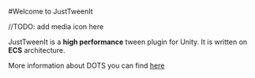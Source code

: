 #Welcome to JustTweenIt

//TODO: add media icon here


  JustTweenIt is a **high performance** tween plugin for Unity.
It is written on **ECS** architecture.

More information about DOTS you can find [here](https://docs.unity3d.com/Packages/com.unity.entities@0.11/manual/index.html)
